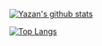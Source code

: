 [![Yazan's github stats](https://github-readme-stats.vercel.app/api?username=YazanZebak&count_private=true&show_icons=true&theme=radical&hide_rank=false)](https://github.com/anuraghazra/github-readme-stats)

[![Top Langs](https://github-readme-stats.vercel.app/api/top-langs/?username=YazanZebak)](https://github.com/anuraghazra/github-readme-stats)

